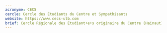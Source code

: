 ```yaml
---
acronyme: CECS
cercle: Cercle des Étudiants du Centre et Sympathisants
website: https://www.cecs-ulb.com
brief: Cercle Régionale des Étudiant•e•s originaire du Centre (Hainaut)
---
```

